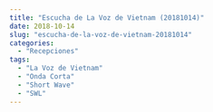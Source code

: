 ```yaml
---
title: "Escucha de La Voz de Vietnam (20181014)"
date: 2018-10-14
slug: "escucha-de-la-voz-de-vietnam-20181014"
categories:
  - "Recepciones"
tags:
  - "La Voz de Vietnam"
  - "Onda Corta"
  - "Short Wave"
  - "SWL"
---
```



